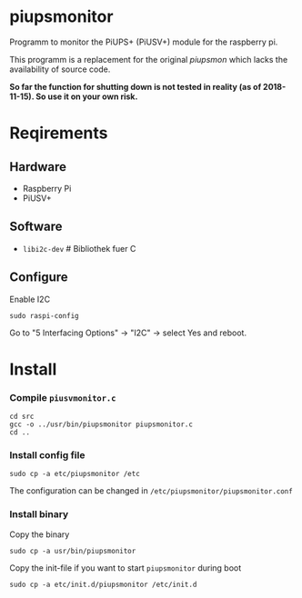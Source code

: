 # piupsmonitor
Programm to monitor the PiUPS+ (PiUSV+) module for the raspberry pi.

This programm is a replacement for the original *piupsmon* which lacks the
availability of source code.

**So far the function for shutting down is not tested in reality (as of 2018-11-15). So
use it on your own risk.**

# Reqirements #

## Hardware ##
* Raspberry Pi
* PiUSV+ 

## Software ##

* `libi2c-dev`     \# Bibliothek fuer C

## Configure ##

Enable I2C

    sudo raspi-config

Go to "5 Interfacing Options" -> "I2C" -> select Yes
and reboot.

# Install #

### Compile `piusvmonitor.c` ###

    cd src
    gcc -o ../usr/bin/piupsmonitor piupsmonitor.c
    cd ..
    
### Install config file ###

    sudo cp -a etc/piupsmonitor /etc
    
The configuration can be changed in `/etc/piupsmonitor/piupsmonitor.conf`

### Install binary  ###

Copy the binary

    sudo cp -a usr/bin/piupsmonitor

Copy the init-file if you want to start `piupsmonitor` during boot

    sudo cp -a etc/init.d/piupsmonitor /etc/init.d
    
    
    
